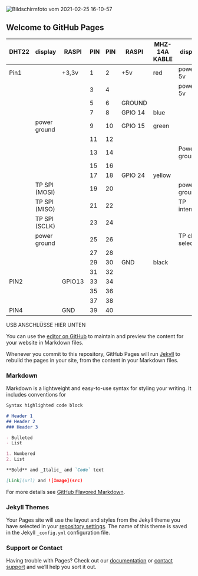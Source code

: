 ![Bildschirmfoto vom 2021-02-25 16-10-57](https://user-images.githubusercontent.com/3499600/110813915-3e29f680-8289-11eb-83f7-f701e3ab167c.png)


## Welcome to GitHub Pages
DHT22|display|RASPI|PIN | PIN | RASPI | MHZ-14A KABLE|display
|----|------|-----|-----|-----|-------|-------------|----------
|Pin1|      |+3,3v|1    |2    | +5v   | red         | power 5v
|    |      |     |3    |4    |       |             | power 5v
|    |      |     |5    |6    |GROUND |             |
|    |      |     |7    |8    | GPIO 14| blue       |
|    |power ground|  |9 |10   | GPIO 15 | green     |
|    |      |     |11   |12   |       |             |
|    |      |     |13   | 14|         |             | Power ground
|    |      |     |15   | 16  |       |             |
|    |      |     |17   | 18  | GPIO 24| yellow     |
|    |TP SPI (MOSI)||19  | 20  |        |            | power ground
|    |TP SPI (MISO)||21 | 22|          |             | TP interrupt
|    |TP SPI (SCLK)||23 | 24|          |             | 
|    |power ground|  |25 | 26 |       |             | TP chip select
|    |       |    |27 | 28| | |
|    |       |    |29 | 30 | GND |black|
|    |       |    |31 | 32| | |
|PIN2|       |GPIO13|33 | 34| | |
|    |       |    |35 | 36| | |
|    |       |    |37 | 38| | |
|PIN4|       | GND |39 | 40| | |
USB ANSCHLÜSSE HIER UNTEN



You can use the [editor on GitHub](https://github.com/CGreweling/forSCHU/edit/gh-pages/index.md) to maintain and preview the content for your website in Markdown files.

Whenever you commit to this repository, GitHub Pages will run [Jekyll](https://jekyllrb.com/) to rebuild the pages in your site, from the content in your Markdown files.

### Markdown

Markdown is a lightweight and easy-to-use syntax for styling your writing. It includes conventions for

```markdown
Syntax highlighted code block

# Header 1
## Header 2
### Header 3

- Bulleted
- List

1. Numbered
2. List

**Bold** and _Italic_ and `Code` text

[Link](url) and ![Image](src)
```

For more details see [GitHub Flavored Markdown](https://guides.github.com/features/mastering-markdown/).

### Jekyll Themes

Your Pages site will use the layout and styles from the Jekyll theme you have selected in your [repository settings](https://github.com/CGreweling/forSCHU/settings). The name of this theme is saved in the Jekyll `_config.yml` configuration file.

### Support or Contact

Having trouble with Pages? Check out our [documentation](https://docs.github.com/categories/github-pages-basics/) or [contact support](https://support.github.com/contact) and we’ll help you sort it out.
